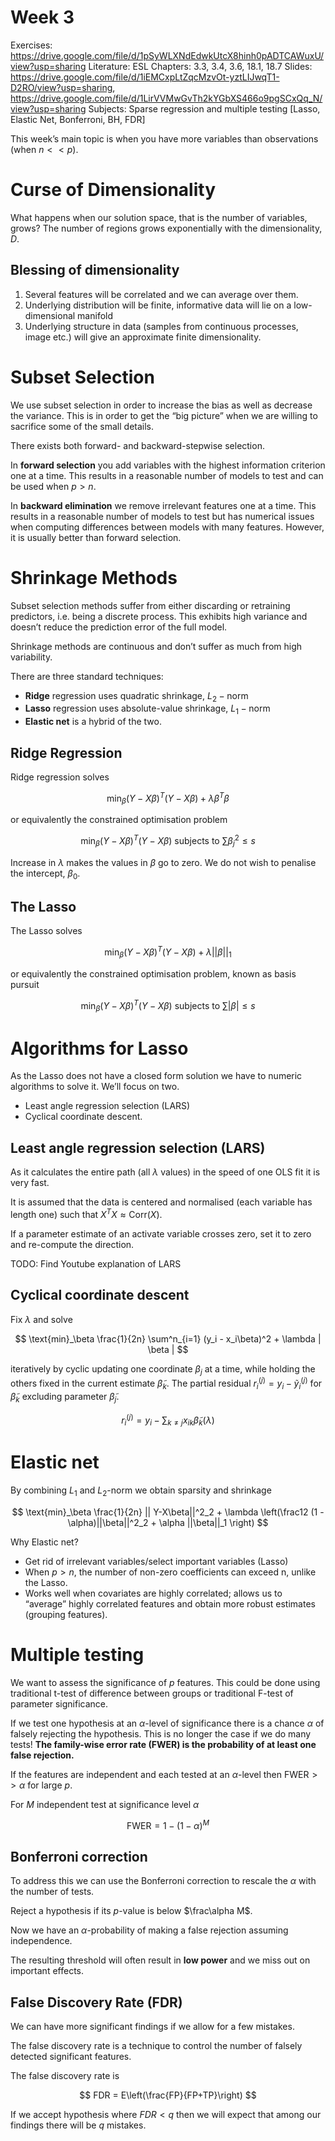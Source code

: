 # Week 3

Exercises: https://drive.google.com/file/d/1pSyWLXNdEdwkUtcX8hinh0pADTCAWuxU/view?usp=sharing
Literature: ESL Chapters: 3.3, 3.4, 3.6, 18.1, 18.7
Slides: https://drive.google.com/file/d/1iEMCxpLtZqcMzvOt-yztLIJwqT1-D2RO/view?usp=sharing, https://drive.google.com/file/d/1LirVVMwGvTh2kYGbXS466o9pgSCxQq_N/view?usp=sharing
Subjects: Sparse regression and multiple testing [Lasso, Elastic Net, Bonferroni, BH, FDR]

This week’s main topic is when you have more variables than observations (when $n << p$).

# Curse of Dimensionality

What happens when our solution space, that is the number of variables, grows? The number of regions grows exponentially with the dimensionality, $D$.

## Blessing of dimensionality

1. Several features will be correlated and we can average over them.
2. Underlying distribution will be finite, informative data will lie on a low-dimensional manifold
3. Underlying structure in data (samples from continuous processes, image etc.) will give an approximate finite dimensionality.

# Subset Selection

We use subset selection in order to increase the bias as well as decrease the variance. This is in order to get the “big picture” when we are willing to sacrifice some of the small details.

There exists both forward- and backward-stepwise selection.

In **forward selection** you add variables with the highest information criterion one at a time. This results in a reasonable number of models to test and can be used when $p > n$.

In **backward elimination** we remove irrelevant features one at a time. This results in a reasonable number of models to test but has numerical issues when computing differences between models with many features. However, it is usually better than forward selection.

# Shrinkage Methods

Subset selection methods suffer from either discarding or retraining predictors, i.e. being a discrete process. This exhibits high variance and doesn’t reduce the prediction error of the full model.

Shrinkage methods are continuous and don’t suffer as much from high variability.

There are three standard techniques:

- **Ridge** regression uses quadratic shrinkage, $L_2-\text{norm}$
- **Lasso** regression uses absolute-value shrinkage, $L_1-\text{norm}$
- **Elastic net** is a hybrid of the two.

## Ridge Regression

Ridge regression solves

$$
\text{min}_\beta (Y-X\beta)^T(Y-X\beta)+\lambda\beta^T\beta
$$

or equivalently the constrained optimisation problem

$$
\text{min}_\beta (Y-X\beta)^T(Y-X\beta)~\text{subjects to }\sum\beta^2_j \leq s
$$

Increase in $\lambda$ makes the values in $\beta$ go to zero. We do not wish to penalise the intercept, $\beta_0$.

## The Lasso

The Lasso solves

$$
\text{min}_\beta (Y-X\beta)^T(Y-X\beta)+\lambda ||\beta||_1
$$

or equivalently the constrained optimisation problem, known as basis pursuit

$$
\text{min}_\beta (Y-X\beta)^T(Y-X\beta)\text{ subjects to } \sum|\beta|\leq s
$$

# Algorithms for Lasso

As the Lasso does not have a closed form solution we have to numeric algorithms to solve it. We’ll focus on two.

- Least angle regression selection (LARS)
- Cyclical coordinate descent.

## Least angle regression selection (LARS)

As it calculates the entire path (all $\lambda$ values) in the speed of one OLS fit it is very fast.

It is assumed that the data is centered and normalised (each variable has length one) such that $X^TX \approx \text{Corr}(X)$.

If a parameter estimate of an activate variable crosses zero, set it to zero and re-compute the direction.

TODO: Find Youtube explanation of LARS

## Cyclical coordinate descent

Fix $\lambda$ and solve

$$
\text{min}_\beta \frac{1}{2n} \sum^n_{i=1} (y_i - x_i\beta)^2 + \lambda | \beta | 
$$

iteratively by cyclic updating one coordinate $\beta_j$ at a time, while holding the others fixed in the current estimate $\tilde{\beta}_k$. The partial residual $r^{(j)}_i = y_i - \tilde{y}_i^{(j)}$ for $\tilde{\beta}_k$ excluding parameter $\tilde{\beta}_j$.

$$
r^{(j)}_i = y_i - \sum_{k \neq j} x_{ik} \tilde{\beta}_k ( \lambda)
$$

# Elastic net

By combining $L_1 \text{ and } L_2\text{-norm}$ we obtain sparsity and shrinkage

$$
\text{min}_\beta \frac{1}{2n} || Y-X\beta||^2_2 + \lambda \left(\frac12 (1 - \alpha)||\beta||^2_2 + \alpha ||\beta||_1 \right)
$$

Why Elastic net?

- Get rid of irrelevant variables/select important variables (Lasso)
- When $p > n$, the number of non-zero coefficients can exceed n, unlike the Lasso.
- Works well when covariates are highly correlated; allows us to “average” highly correlated features and obtain more robust estimates (grouping features).

# Multiple testing

We want to assess the significance of $p$ features. This could be done using traditional t-test of difference between groups or traditional F-test of parameter significance.

If we test one hypothesis at an $\alpha$-level of significance there is a chance $\alpha$ of falsely rejecting the hypothesis. This is no longer the case if we do many tests! **The family-wise error rate (FWER) is the probability of at least one false rejection.**

If the features are independent and each tested at an $\alpha$-level then $\text{FWER}>> \alpha$ for large $p.$

For $M$ independent test at significance level $\alpha$

$$
\text{FWER} = 1 - (1 - \alpha)^M
$$

## Bonferroni correction

To address this we can use the Bonferroni correction to rescale the $\alpha$ with the number of tests.

Reject a hypothesis if its $p$-value is below $\frac\alpha M$.

Now we have an $\alpha$-probability of making a false rejection assuming independence.

The resulting threshold will often result in **low power** and we miss out on important effects.

## False Discovery Rate (FDR)

We can have more significant findings if we allow for a few mistakes.

The false discovery rate is a technique to control the number of falsely detected significant features.

The false discovery rate is

$$
FDR = E\left(\frac{FP}{FP+TP}\right)
$$

If we accept hypothesis where $FDR < q$ then we will expect that among our findings there will be $q$ mistakes.